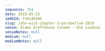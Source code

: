 ```yaml
---
sequence: 754
date: 2019-05-23
imdbId: tt6146586
slug: john-wick-chapter-3-parabellum-2019
venue: Alamo Drafthouse Cinema - One Loudoun
venueNotes: null
medium: null
mediumNotes: null
---
```

